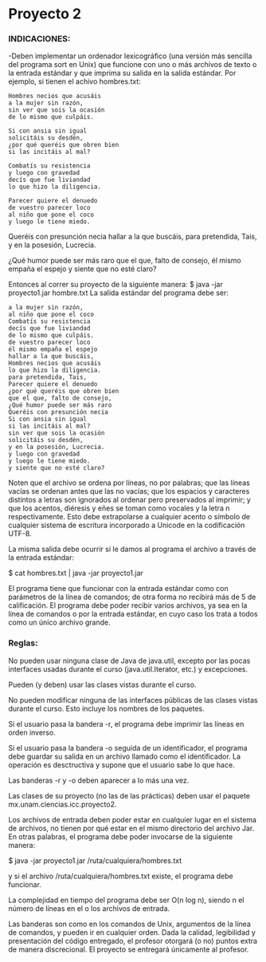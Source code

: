# Proyecto 2

### INDICACIONES:

-Deben implementar un ordenador lexicográfico (una versión más sencilla del
programa sort en Unix) que funcione con uno o más archivos de texto o la
entrada estándar y que imprima su salida en la salida estándar.
Por ejemplo, si tienen el achivo hombres.txt:

    Hombres necios que acusáis
    a la mujer sin razón,
    sin ver que sois la ocasión
    de lo mismo que culpáis.

    Si con ansia sin igual
    solicitáis su desdén,
    ¿por qué queréis que obren bien
    si las incitáis al mal?

    Combatís su resistencia
    y luego con gravedad
    decís que fue liviandad
    lo que hizo la diligencia.

    Parecer quiere el denuedo
    de vuestro parecer loco
    al niño que pone el coco
    y luego le tiene miedo.

Queréis con presunción necia
hallar a la que buscáis,
para pretendida, Tais,
y en la posesión, Lucrecia.

¿Qué humor puede ser más raro
que el que, falto de consejo,
él mismo empaña el espejo
y siente que no esté claro?

Entonces al correr su proyecto de la siguiente manera:
$ java -jar proyecto1.jar hombre.txt
La salida estándar del programa debe ser:

    a la mujer sin razón,
    al niño que pone el coco
    Combatís su resistencia
    decís que fue liviandad
    de lo mismo que culpáis.
    de vuestro parecer loco
    él mismo empaña el espejo
    hallar a la que buscáis,
    Hombres necios que acusáis
    lo que hizo la diligencia.
    para pretendida, Tais,
    Parecer quiere el denuedo
    ¿por qué queréis que obren bien
    que el que, falto de consejo,
    ¿Qué humor puede ser más raro
    Queréis con presunción necia
    Si con ansia sin igual
    si las incitáis al mal?
    sin ver que sois la ocasión
    solicitáis su desdén,
    y en la posesión, Lucrecia.
    y luego con gravedad
    y luego le tiene miedo.
    y siente que no esté claro?

Noten que el archivo se ordena por líneas, no por palabras; que las líneas
vacías se ordenan antes que las no vacías; que los espacios y caracteres
distintos a letras son ignorados al ordenar pero preservados al imprimir; y
que los acentos, diéresis y eñes se toman como vocales y la letra n respectivamente.
Esto debe extrapolarse a cualquier acento o símbolo de cualquier sistema de escritura incorporado a Unicode en la codificación UTF-8.

La misma salida debe ocurrir si le damos
al programa el archivo a través de la entrada estándar:

$ cat hombres.txt | java -jar proyecto1.jar

El programa tiene que funcionar con la entrada estándar como con
parámetros de la línea de comandos; de otra forma no recibirá más de 5 de
calificación.
El programa debe poder recibir varios archivos, ya sea en la línea de comandos o
por la entrada estándar, en cuyo caso los trata a todos como un único archivo
grande.

### Reglas:

No pueden usar ninguna clase de Java de java.util, excepto por las pocas
interfaces usadas durante el curso (java.util.Iterator, etc.) y excepciones.

Pueden (y deben) usar las clases vistas durante el curso.

No pueden modificar ninguna de las interfaces públicas de las clases vistas
durante el curso. Esto incluye los nombres de los paquetes.

Si el usuario pasa la bandera -r, el programa debe imprimir las líneas en
orden inverso.

Si el usuario pasa la bandera -o seguida de un identificador, el programa
debe guardar su salida en un archivo llamado como el identificador. La
operación es desctructiva y supone que el usuario sabe lo que hace.

Las banderas -r y -o deben aparecer a lo más una vez.

Las clases de su proyecto (no las de las prácticas) deben usar el paquete
mx.unam.ciencias.icc.proyecto2.

Los archivos de entrada deben poder estar en cualquier lugar en el sistema de
archivos, no tienen por qué estar en el mismo directorio del archivo Jar. En
otras palabras, el programa debe poder invocarse de la siguiente manera:

$ java -jar proyecto1.jar /ruta/cualquiera/hombres.txt

y si el archivo /ruta/cualquiera/hombres.txt existe, el programa debe
funcionar.

La complejidad en tiempo del programa debe ser O(n log n), siendo n el
número de líneas en el o los archivos de entrada.

Las banderas son como en los comandos de Unix, argumentos de la línea de
comandos, y pueden ir en cualquier orden. Dada la calidad, legibilidad y
presentación del código entregado, el profesor otorgará (o no) puntos extra de
manera discrecional.
El proyecto se entregará únicamente al profesor.
